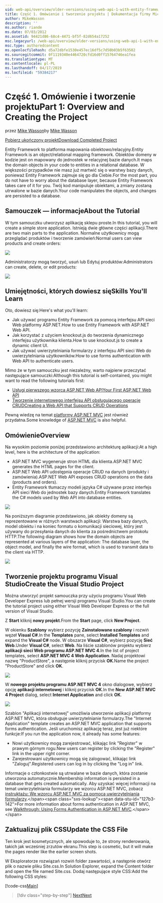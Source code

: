 ```yaml
---
uid: web-api/overview/older-versions/using-web-api-1-with-entity-framework-5/using-web-api-with-entity-framework-part-1
title: Część 1. Omówienie i tworzenie projektu | Dokumentacja firmy Microsoft
author: MikeWasson
description: ''
ms.author: riande
ms.date: 07/03/2012
ms.assetid: 94421d86-68c4-4471-bf5f-82d654a17252
msc.legacyurl: /web-api/overview/older-versions/using-web-api-1-with-entity-framework-5/using-web-api-with-entity-framework-part-1
msc.type: authoredcontent
ms.openlocfilehash: d5a72dbfe1530e457ec16df5c7d50b03b5f63502
ms.sourcegitcommit: 0f1119340e4464720cfd16d0ff15764746ea1fea
ms.translationtype: MT
ms.contentlocale: pl-PL
ms.lasthandoff: 04/17/2019
ms.locfileid: "59384217"
---
```

# <a name="part-1-overview-and-creating-the-project"></a><span data-ttu-id="127b3-102">Część 1. Omówienie i tworzenie projektu</span><span class="sxs-lookup"><span data-stu-id="127b3-102">Part 1: Overview and Creating the Project</span></span>

<span data-ttu-id="127b3-103">przez [Mike Wasson](https://github.com/MikeWasson)</span><span class="sxs-lookup"><span data-stu-id="127b3-103">by [Mike Wasson](https://github.com/MikeWasson)</span></span>

[<span data-ttu-id="127b3-104">Pobierz ukończony projekt</span><span class="sxs-lookup"><span data-stu-id="127b3-104">Download Completed Project</span></span>](http://code.msdn.microsoft.com/ASP-NET-Web-API-with-afa30545)

<span data-ttu-id="127b3-105">Entity Framework to platforma mapowania obiektowo/relacyjny.</span><span class="sxs-lookup"><span data-stu-id="127b3-105">Entity Framework is an object/relational mapping framework.</span></span> <span data-ttu-id="127b3-106">Obiektów domeny w kodzie jest on mapowany do jednostek w relacyjnej bazie danych.</span><span class="sxs-lookup"><span data-stu-id="127b3-106">It maps the domain objects in your code to entities in a relational database.</span></span> <span data-ttu-id="127b3-107">W większości przypadków nie masz już martwić się o warstwy bazy danych, ponieważ Entity Framework zajmuje się go dla Ciebie.</span><span class="sxs-lookup"><span data-stu-id="127b3-107">For the most part, you do not have to worry about the database layer, because Entity Framework takes care of it for you.</span></span> <span data-ttu-id="127b3-108">Twój kod manipuluje obiektami, a zmiany zostaną utrwalone w bazie danych.</span><span class="sxs-lookup"><span data-stu-id="127b3-108">Your code manipulates the objects, and changes are persisted to a database.</span></span>

## <a name="about-the-tutorial"></a><span data-ttu-id="127b3-109">Samouczek — informacje</span><span class="sxs-lookup"><span data-stu-id="127b3-109">About the Tutorial</span></span>

<span data-ttu-id="127b3-110">W tym samouczku utworzysz aplikację sklepu proste.</span><span class="sxs-lookup"><span data-stu-id="127b3-110">In this tutorial, you will create a simple store application.</span></span> <span data-ttu-id="127b3-111">Istnieją dwie główne części aplikacji.</span><span class="sxs-lookup"><span data-stu-id="127b3-111">There are two main parts to the application.</span></span> <span data-ttu-id="127b3-112">Normalne użytkownicy mogą przeglądać produktów i tworzenie zamówień:</span><span class="sxs-lookup"><span data-stu-id="127b3-112">Normal users can view products and create orders:</span></span>

![](using-web-api-with-entity-framework-part-1/_static/image1.png)

<span data-ttu-id="127b3-113">Administratorzy mogą tworzyć, usuń lub Edytuj produktów:</span><span class="sxs-lookup"><span data-stu-id="127b3-113">Administrators can create, delete, or edit products:</span></span>

![](using-web-api-with-entity-framework-part-1/_static/image2.png)

## <a name="skills-youll-learn"></a><span data-ttu-id="127b3-114">Umiejętności, których dowiesz się</span><span class="sxs-lookup"><span data-stu-id="127b3-114">Skills You'll Learn</span></span>

<span data-ttu-id="127b3-115">Oto, dowiesz się:</span><span class="sxs-lookup"><span data-stu-id="127b3-115">Here's what you'll learn:</span></span>

- <span data-ttu-id="127b3-116">Jak używać programu Entity Framework za pomocą interfejsu API sieci Web platformy ASP.NET.</span><span class="sxs-lookup"><span data-stu-id="127b3-116">How to use Entity Framework with ASP.NET Web API.</span></span>
- <span data-ttu-id="127b3-117">Jak korzystać z użyciem knockout.js do tworzenia dynamicznego interfejsu użytkownika klienta.</span><span class="sxs-lookup"><span data-stu-id="127b3-117">How to use knockout.js to create a dynamic client UI.</span></span>
- <span data-ttu-id="127b3-118">Jak używać uwierzytelniania formularzy z interfejsu API sieci Web do uwierzytelniania użytkowników.</span><span class="sxs-lookup"><span data-stu-id="127b3-118">How to use forms authentication with Web API to authenticate users.</span></span>

<span data-ttu-id="127b3-119">Mimo że w tym samouczku jest niezależny, warto najpierw przeczytać następujące samouczki:</span><span class="sxs-lookup"><span data-stu-id="127b3-119">Although this tutorial is self-contained, you might want to read the following tutorials first:</span></span>

- [<span data-ttu-id="127b3-120">Usługi pierwszego wzorca ASP.NET Web API</span><span class="sxs-lookup"><span data-stu-id="127b3-120">Your First ASP.NET Web API</span></span>](../../getting-started-with-aspnet-web-api/tutorial-your-first-web-api.md)
- [<span data-ttu-id="127b3-121">Tworzenie internetowego interfejsu API obsługującego operacje CRUD</span><span class="sxs-lookup"><span data-stu-id="127b3-121">Creating a Web API that Supports CRUD Operations</span></span>](../creating-a-web-api-that-supports-crud-operations.md)

<span data-ttu-id="127b3-122">Pewną wiedzę na temat [platformy ASP.NET MVC](../../../../mvc/index.md) jest również przydatna.</span><span class="sxs-lookup"><span data-stu-id="127b3-122">Some knowledge of [ASP.NET MVC](../../../../mvc/index.md) is also helpful.</span></span>

## <a name="overview"></a><span data-ttu-id="127b3-123">Omówienie</span><span class="sxs-lookup"><span data-stu-id="127b3-123">Overview</span></span>

<span data-ttu-id="127b3-124">Na wysokim poziomie poniżej przedstawiono architekturę aplikacji:</span><span class="sxs-lookup"><span data-stu-id="127b3-124">At a high level, here is the architecture of the application:</span></span>

- <span data-ttu-id="127b3-125">ASP.NET MVC wygeneruje stron HTML dla klienta.</span><span class="sxs-lookup"><span data-stu-id="127b3-125">ASP.NET MVC generates the HTML pages for the client.</span></span>
- <span data-ttu-id="127b3-126">ASP.NET Web API udostępnia operacje CRUD na danych (produkty i zamówienia).</span><span class="sxs-lookup"><span data-stu-id="127b3-126">ASP.NET Web API exposes CRUD operations on the data (products and orders).</span></span>
- <span data-ttu-id="127b3-127">Entity Framework tłumaczy modeli języka C# używane przez interfejs API sieci Web do jednostek bazy danych.</span><span class="sxs-lookup"><span data-stu-id="127b3-127">Entity Framework translates the C# models used by Web API into database entities.</span></span>

![](using-web-api-with-entity-framework-part-1/_static/image3.png)

<span data-ttu-id="127b3-128">Na poniższym diagramie przedstawiono, jak obiekty domeny są reprezentowane w różnych warstwach aplikacji: Warstwa bazy danych, model obiektu i na koniec formatu o komunikacji sieciowej, który jest używany do przesyłania danych do klienta za pośrednictwem protokołu HTTP.</span><span class="sxs-lookup"><span data-stu-id="127b3-128">The following diagram shows how the domain objects are represented at various layers of the application: The database layer, the object model, and finally the wire format, which is used to transmit data to the client via HTTP.</span></span>

![](using-web-api-with-entity-framework-part-1/_static/image4.png)

## <a name="create-the-visual-studio-project"></a><span data-ttu-id="127b3-129">Tworzenie projektu programu Visual Studio</span><span class="sxs-lookup"><span data-stu-id="127b3-129">Create the Visual Studio Project</span></span>

<span data-ttu-id="127b3-130">Można utworzyć projekt samouczka przy użyciu programu Visual Web Developer Express lub pełnej wersji programu Visual Studio.</span><span class="sxs-lookup"><span data-stu-id="127b3-130">You can create the tutorial project using either Visual Web Developer Express or the full version of Visual Studio.</span></span>

<span data-ttu-id="127b3-131">Z **Start** kliknij **nowy projekt**.</span><span class="sxs-lookup"><span data-stu-id="127b3-131">From the **Start** page, click **New Project**.</span></span>

<span data-ttu-id="127b3-132">W okienku **Szablony** wybierz pozycję **Zainstalowane szablony** i rozwiń węzeł **Visual C#**.</span><span class="sxs-lookup"><span data-stu-id="127b3-132">In the **Templates** pane, select **Installed Templates** and expand the **Visual C#** node.</span></span> <span data-ttu-id="127b3-133">W obszarze **Visual C#**, wybierz pozycję **Sieć Web**.</span><span class="sxs-lookup"><span data-stu-id="127b3-133">Under **Visual C#**, select **Web**.</span></span> <span data-ttu-id="127b3-134">Na liście szablonów projektu wybierz **aplikacji sieci Web programu ASP.NET MVC 4**.</span><span class="sxs-lookup"><span data-stu-id="127b3-134">In the list of project templates, select **ASP.NET MVC 4 Web Application**.</span></span> <span data-ttu-id="127b3-135">Nadaj projektowi nazwę "ProductStore", a następnie kliknij przycisk **OK**.</span><span class="sxs-lookup"><span data-stu-id="127b3-135">Name the project "ProductStore" and click **OK**.</span></span>

![](using-web-api-with-entity-framework-part-1/_static/image5.png)

<span data-ttu-id="127b3-136">W **nowego projektu programu ASP.NET MVC 4** okno dialogowe, wybierz opcję **aplikacji internetowej** i kliknij przycisk **OK**.</span><span class="sxs-lookup"><span data-stu-id="127b3-136">In the **New ASP.NET MVC 4 Project** dialog, select **Internet Application** and click **OK**.</span></span>

![](using-web-api-with-entity-framework-part-1/_static/image6.png)

<span data-ttu-id="127b3-137">Szablon "Aplikacji internetowej" umożliwia utworzenie aplikacji platformy ASP.NET MVC, która obsługuje uwierzytelnianie formularzy.</span><span class="sxs-lookup"><span data-stu-id="127b3-137">The "Internet Application" template creates an ASP.NET MVC application that supports forms authentication.</span></span> <span data-ttu-id="127b3-138">Jeśli uruchomisz aplikację teraz, jest już niektóre funkcje:</span><span class="sxs-lookup"><span data-stu-id="127b3-138">If you run the application now, it already has some features:</span></span>

- <span data-ttu-id="127b3-139">Nowi użytkownicy mogą zarejestrować, klikając link "Register" w prawym górnym rogu.</span><span class="sxs-lookup"><span data-stu-id="127b3-139">New users can register by clicking the "Register" link in the upper right corner.</span></span>
- <span data-ttu-id="127b3-140">Zarejestrowani użytkownicy mogą się zalogować, klikając link "Zaloguj".</span><span class="sxs-lookup"><span data-stu-id="127b3-140">Registered users can log in by clicking the "Log in" link.</span></span>

<span data-ttu-id="127b3-141">Informacje o członkostwie są utrwalane w bazie danych, która zostanie utworzona automatycznie.</span><span class="sxs-lookup"><span data-stu-id="127b3-141">Membership information is persisted in a database that gets created automatically.</span></span> <span data-ttu-id="127b3-142">Aby uzyskać więcej informacji na temat uwierzytelniania formularzy we wzorcu ASP.NET MVC, zobacz [instruktażu: We wzorcu ASP.NET MVC za pomocą uwierzytelniania formularzy](https://msdn.microsoft.com/library/ff398049(VS.98).aspx).</span><span class="sxs-lookup"><span data-stu-id="127b3-142">For more information about forms authentication in ASP.NET MVC, see [Walkthrough: Using Forms Authentication in ASP.NET MVC](https://msdn.microsoft.com/library/ff398049(VS.98).aspx).</span></span>

## <a name="update-the-css-file"></a><span data-ttu-id="127b3-143">Zaktualizuj plik CSS</span><span class="sxs-lookup"><span data-stu-id="127b3-143">Update the CSS File</span></span>

<span data-ttu-id="127b3-144">Ten krok jest kosmetycznych, ale spowoduje to, że strony renderowania, takich jak wcześniej zrzutów ekranu.</span><span class="sxs-lookup"><span data-stu-id="127b3-144">This step is cosmetic, but it will make the pages render like the earlier screen shots.</span></span>

<span data-ttu-id="127b3-145">W Eksploratorze rozwiązań rozwiń folder zawartości, a następnie otwórz plik o nazwie pliku Site.css.</span><span class="sxs-lookup"><span data-stu-id="127b3-145">In Solution Explorer, expand the Content folder and open the file named Site.css.</span></span> <span data-ttu-id="127b3-146">Dodaj następujące style CSS:</span><span class="sxs-lookup"><span data-stu-id="127b3-146">Add the following CSS styles:</span></span>

[!code-css[Main](using-web-api-with-entity-framework-part-1/samples/sample1.css)]

> [!div class="step-by-step"]
> [<span data-ttu-id="127b3-147">Next</span><span class="sxs-lookup"><span data-stu-id="127b3-147">Next</span></span>](using-web-api-with-entity-framework-part-2.md)
